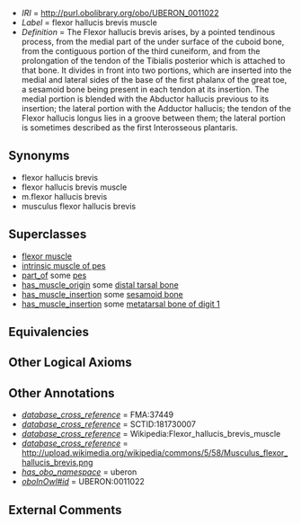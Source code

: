  * *IRI* = http://purl.obolibrary.org/obo/UBERON_0011022
 * *Label* = flexor hallucis brevis muscle
 * *Definition* = The Flexor hallucis brevis arises, by a pointed tendinous process, from the medial part of the under surface of the cuboid bone, from the contiguous portion of the third cuneiform, and from the prolongation of the tendon of the Tibialis posterior which is attached to that bone. It divides in front into two portions, which are inserted into the medial and lateral sides of the base of the first phalanx of the great toe, a sesamoid bone being present in each tendon at its insertion. The medial portion is blended with the Abductor hallucis previous to its insertion; the lateral portion with the Adductor hallucis; the tendon of the Flexor hallucis longus lies in a groove between them; the lateral portion is sometimes described as the first Interosseous plantaris.

## Synonyms

 * flexor hallucis brevis
 * flexor hallucis brevis muscle
 * m.flexor hallucis brevis
 * musculus flexor hallucis brevis

## Superclasses

 * [flexor muscle](../../UBERON/66/UBERON_0000366.md)
 * [intrinsic muscle of pes](../../UBERON/78/UBERON_0014378.md)
 * [part_of](../../BFO/50/BFO_0000050.md) some [pes](../../UBERON/87/UBERON_0002387.md)
 * [has_muscle_origin](../../RO/72/RO_0002372.md) some [distal tarsal bone](../../UBERON/21/UBERON_0010721.md)
 * [has_muscle_insertion](../../RO/73/RO_0002373.md) some [sesamoid bone](../../UBERON/79/UBERON_0001479.md)
 * [has_muscle_insertion](../../RO/73/RO_0002373.md) some [metatarsal bone of digit 1](../../UBERON/50/UBERON_0003650.md)

## Equivalencies


## Other Logical Axioms


## Other Annotations

 * *[database_cross_reference](../../ef/oboInOwl#hasDbXref.md)* = FMA:37449
 * *[database_cross_reference](../../ef/oboInOwl#hasDbXref.md)* = SCTID:181730007
 * *[database_cross_reference](../../ef/oboInOwl#hasDbXref.md)* = Wikipedia:Flexor_hallucis_brevis_muscle
 * *[database_cross_reference](../../ef/oboInOwl#hasDbXref.md)* = http://upload.wikimedia.org/wikipedia/commons/5/58/Musculus_flexor_hallucis_brevis.png
 * *[has_obo_namespace](../../ce/oboInOwl#hasOBONamespace.md)* = uberon
 * *[oboInOwl#id](../../id/oboInOwl#id.md)* = UBERON:0011022

## External Comments

